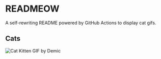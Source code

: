 # READMEOW

A self-rewriting README powered by GitHub Actions to display cat gifs.

## Cats

![Cat Kitten GIF by Demic](https://media3.giphy.com/media/v1.Y2lkPTlhY2QwMmRhM3czeHRkdngyaTZvZ3dnbGtjcWF0aWYwcGptaTNkM2I0amRzc214YyZlcD12MV9naWZzX3NlYXJjaCZjdD1n/3oriO0OEd9QIDdllqo/200.gif)

